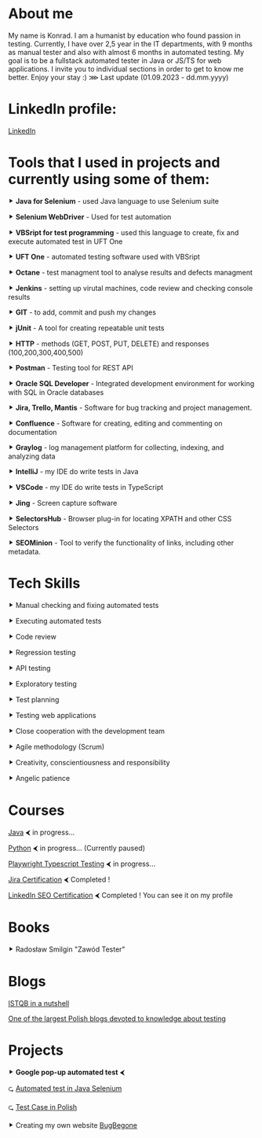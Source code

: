 # About me 
My name is Konrad. I am a humanist by education who found passion in testing. Currently, I have over 2,5 year in the IT departments, with 9 months as manual tester and also with almost 6 months in automated testing. My goal is to be a fullstack automated tester in Java or JS/TS for web applications. I invite you to individual sections in order to get to know me better. Enjoy your stay :)
⋙ Last update (01.09.2023 - dd.mm.yyyy)

# LinkedIn profile:
[LinkedIn](https://www.linkedin.com/in/kstasiakglowno/)

# Tools that I used in projects and currently using some of them:

⯈ **Java for Selenium**  - used Java language to use Selenium suite

⯈ **Selenium WebDriver** - Used for test automation 

⯈ **VBSript for test programming** - used this language to create, fix and execute automated test in UFT One

⯈ **UFT One** - automated testing software used with VBSript

⯈ **Octane** - test managment tool to analyse results and defects managment

⯈ **Jenkins** - setting up virutal machines, code review and checking console results

⯈ **GIT** - to add, commit and push my changes

⯈ **jUnit** - A tool for creating repeatable unit tests

⯈ **HTTP** - methods (GET, POST, PUT, DELETE) and responses (100,200,300,400,500)

⯈ **Postman** - Testing tool for REST API

⯈ **Oracle SQL Developer** - Integrated development environment for working with SQL in Oracle databases

⯈ **Jira, Trello, Mantis** - Software for bug tracking and project management.

⯈ **Confluence** - Software for creating, editing and commenting on documentation

⯈ **Graylog** - log management platform for collecting, indexing, and analyzing  data

⯈ **IntelliJ** - my IDE do write tests in Java

⯈ **VSCode** - my IDE do write tests in TypeScript

⯈ **Jing** - Screen capture software

⯈ **SelectorsHub** - Browser plug-in for locating XPATH and other CSS Selectors

⯈ **SEOMinion** - Tool to verify the functionality of links, including other metadata.


# Tech Skills

⯈ Manual checking and fixing automated tests

⯈ Executing automated tests

⯈ Code review

⯈ Regression testing

⯈ API testing

⯈ Exploratory testing

⯈ Test planning

⯈ Testing web applications

⯈ Close cooperation with the development team

⯈ Agile methodology (Scrum)

⯈ Creativity, conscientiousness and responsibility

⯈ Angelic patience


# Courses
[Java](https://codenga.pl/) ⮜ in progress...

[Python](https://strefakursow.pl/sciezki_kariery/python_developer.html) ⮜ in progress... (Currently paused)

[Playwright Typescript Testing](https://jaktestowac.pl/course/playwright-wprowadzenie) ⮜ in progress...

[Jira Certification](https://udemy.com/certificate/UC-72d70081-58cf-4677-bd45-91ff4c61a340/) ⮜ Completed !

[LinkedIn SEO Certification](https://www.linkedin.com/in/kstasiakglowno/) ⮜ Completed ! You can see it on my profile



# Books

⯈ Radosław Smilgin "Zawód Tester"

# Blogs

[ISTQB in a nutshell](https://tester.milenabednarczyk.pl/)

[One of the largest Polish blogs devoted to knowledge about testing](https://testerzy.pl/)

# Projects

⯈ **Google pop-up automated test** ⮜

  ⮎ [Automated test in Java Selenium](https://drive.google.com/file/d/1wMCD-skcam7lyVzC6idjwGDJlQsnRD8e/view?usp=sharing)
  
  ⮎ [Test Case in Polish](https://docs.google.com/spreadsheets/d/1D5x6LTXU0jGMsd8iSJTfJ_AxHvuA9rsge4-6InSK15s/edit?usp=sharing)

⯈ Creating my own website [BugBegone](https://bugbegone.pl)
  



